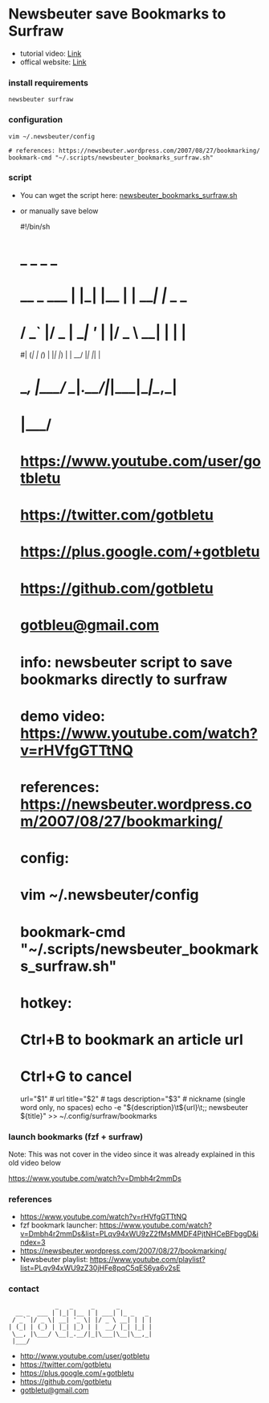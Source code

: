 # Newsbeuter save Bookmarks to Surfraw
* tutorial video: [Link](https://www.youtube.com/watch?v=rHVfgGTTtNQ)
* offical website: [Link](https://www.youtube.com/user/gotbletu)

### install requirements
    newsbeuter surfraw

### configuration
    vim ~/.newsbeuter/config
    
    # references: https://newsbeuter.wordpress.com/2007/08/27/bookmarking/
    bookmark-cmd "~/.scripts/newsbeuter_bookmarks_surfraw.sh"
    
### script
- You can wget the script here: [newsbeuter_bookmarks_surfraw.sh](newsbeuter_bookmarks_surfraw.sh)
- or manually save below




    #!/bin/sh
    #             _   _     _      _         
    #  __ _  ___ | |_| |__ | | ___| |_ _   _ 
    # / _` |/ _ \| __| '_ \| |/ _ \ __| | | |
    #| (_| | (_) | |_| |_) | |  __/ |_| |_| |
    # \__, |\___/ \__|_.__/|_|\___|\__|\__,_|
    # |___/                                  
    #       https://www.youtube.com/user/gotbletu
    #       https://twitter.com/gotbletu
    #       https://plus.google.com/+gotbletu
    #       https://github.com/gotbletu
    #       gotbleu@gmail.com
    
    # info: newsbeuter script to save bookmarks directly to surfraw
    # demo video: https://www.youtube.com/watch?v=rHVfgGTTtNQ
    # references: https://newsbeuter.wordpress.com/2007/08/27/bookmarking/
    # config: 
    #   vim ~/.newsbeuter/config
    #     bookmark-cmd "~/.scripts/newsbeuter_bookmarks_surfraw.sh"
    # hotkey:
    #   Ctrl+B to bookmark an article url
    #   Ctrl+G to cancel
    
    url="$1"            # url
    title="$2"          # tags
    description="$3"    # nickname (single word only, no spaces)
    echo -e "${description}\t${url}\t;; newsbeuter ${title}" >> ~/.config/surfraw/bookmarks


### launch bookmarks (fzf + surfraw)
Note: This was not cover in the video since it was already explained in this old video below

https://www.youtube.com/watch?v=Dmbh4r2mmDs

### references
- https://www.youtube.com/watch?v=rHVfgGTTtNQ
- fzf bookmark launcher: https://www.youtube.com/watch?v=Dmbh4r2mmDs&list=PLqv94xWU9zZ2fMsMMDF4PjtNHCeBFbggD&index=3
- https://newsbeuter.wordpress.com/2007/08/27/bookmarking/
- Newsbeuter playlist: https://www.youtube.com/playlist?list=PLqv94xWU9zZ30jHFe8pqC5qES6ya6v2sE

### contact

                 _   _     _      _         
      __ _  ___ | |_| |__ | | ___| |_ _   _ 
     / _` |/ _ \| __| '_ \| |/ _ \ __| | | |
    | (_| | (_) | |_| |_) | |  __/ |_| |_| |
     \__, |\___/ \__|_.__/|_|\___|\__|\__,_|
     |___/                                  

- http://www.youtube.com/user/gotbletu
- https://twitter.com/gotbletu
- https://plus.google.com/+gotbletu
- https://github.com/gotbletu
- gotbletu@gmail.com


